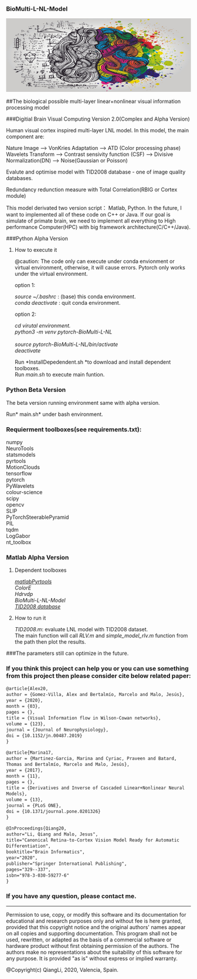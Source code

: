 ### BioMulti-L-NL-Model

<center>
<img width=600 height=200 src='imgs/mathmatics Neuroscience.jpg'><br/>
</center>

##The biological possible multi-layer linear+nonlinear visual information processing model

###Digitial Brain Visual Computing Version 2.0(Complex and Alpha Version)

<p>Human visual cortex inspired multi-layer LNL model. In this model, the main component are:</p>

<p>Nature Image --> VonKries Adaptation --> ATD  (Color processing phase)
Wavelets Transform --> Contrast sensivity function (CSF) --> Divisive
Normalization(DN)  --> Noise(Gaussian or Poisson)</p>

<p>Evalute and optimise model with TID2008 database -  one of image quality databases.</p>

<p>Redundancy redunction measure with Total Correlation(RBIG or Cortex module)</p>

<p>This model derivated two version script： Matlab, Python. In the future, I
want to implemented all of these code on C++ or Java. If our goal is 
simulate of primate brain, we need to implement all everything to High 
performance Computer(HPC) with big framework architecture(C/C++/Java).</p>
 

###Python Alpha Version

1. How to execute it

	@caution: The code only can execute under conda envionment or virtual environment, otherwise,
	it will cause errors. Pytorch only works under the virtual environment.<br/>

	option 1: <br/>

	*source ~/.bashrc* : (base) this conda environment.<br/>
	*conda deactivate* : quit conda environment. <br/>


	option 2:<br/>

	*cd virutal environment.* <br/>
	*python3 -m venv pytorch-BioMulti-L-NL* <br/>  
	*source pytorch-BioMulti-L-NL/bin/activate* <br/>
	*deactivate* <br/>


	Run *InstallDepedendent.sh *to download and install dependent toolboxes.<br/>
	Run *main.sh* to execute main funtion.<br/>

### Python Beta Version

The beta version running environment same with alpha version.<br/>

Run* main.sh* under bash environment.<br/>


### Requierment toolboxes(see requirements.txt):

numpy<br/>
NeuroTools<br/>
statsmodels<br/>
pyrtools<br/>
MotionClouds<br/>
tensorflow<br/>
pytorch<br/>
PyWavelets<br/>
colour-science<br/>
scipy<br/>
opencv<br/>
SLIP<br/>
PyTorchSteerablePyramid<br/>
PIL<br/>
tqdm<br/>
LogGabor<br/>
nt_toolbox<br/>


### Matlab Alpha Version

1. Dependent toolboxes

	[*matlabPyrtools*](https://github.com/LabForComputationalVision/matlabPyrTools)<br/>
	*ColorE*<br/>
	*Hdrvdp*<br/>
	*BioMulti-L-NL-Model*<br/>
	[*TID2008 database*](http://www.ponomarenko.info/tid2008.htm)<br/>

2. How to run it

	*TID2008.m*: evaluate LNL model with TID2008 dataset.<br/>
	The main function will call *RLV.m* and *simple_model_rlv.m* function from the path then plot the results. <br/>

###The parameters still can optimize in the future.

### If you think this project can help you or you can use something from this project then please consider cite below related paper:


```
@article{Alex20,
author = {Gomez-Villa, Alex and Bertalmío, Marcelo and Malo, Jesús},
year = {2020},
month = {03},
pages = {},
title = {Visual Information flow in Wilson-Cowan networks},
volume = {123},
journal = {Journal of Neurophysiology},
doi = {10.1152/jn.00487.2019}
}
```


```
@article{Marina17,
author = {Martinez-Garcia, Marina and Cyriac, Praveen and Batard, Thomas and Bertalmío, Marcelo and Malo, Jesús},
year = {2017},
month = {11},
pages = {},
title = {Derivatives and Inverse of Cascaded Linear+Nonlinear Neural Models},
volume = {13},
journal = {PLoS ONE},
doi = {10.1371/journal.pone.0201326}
}
```


```
@InProceedings{Qiang20,
author="Li, Qiang and Malo, Jesus",
title="Canonical Retina-to-Cortex Vision Model Ready for Automatic Differentiation",
booktitle="Brain Informatics",
year="2020",
publisher="Springer International Publishing",
pages="329--337",
isbn="978-3-030-59277-6"
}
```
 

### If you have any question, please contact me.

----------------------------------------------------------------------
Permission to use, copy, or modify this software and its documentation
for educational and research purposes only and without fee is here
granted, provided that this copyright notice and the original authors'
names appear on all copies and supporting documentation. This program
shall not be used, rewritten, or adapted as the basis of a commercial
software or hardware product without first obtaining permission of the
authors. The authors make no representations about the suitability of
this software for any purpose. It is provided "as is" without express
or implied warranty.

@Copyright(c) QiangLi, 2020, Valencia, Spain.
